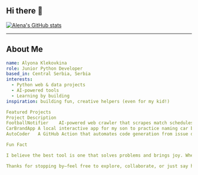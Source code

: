 ## Hi there 👋

[![Alena's GitHub stats](https://github-readme-stats.vercel.app/api?username=AlyonaKlekovkina&show_icons=true&theme=dark)](https://github.com/anuraghazra/github-readme-stats)

---

##  About Me

```yaml
name: Alyona Klekovkina
role: Junior Python Developer
based_in: Central Serbia, Serbia
interests:
  - Python web & data projects
  - AI-powered tools
  - Learning by building
inspiration: building fun, creative helpers (even for my kid!)

Featured Projects
Project	Description
FootballNotifier	AI-powered web crawler that scrapes match schedules and delivers timely notifications via email or preferred channels (Telegram, Slack), fully automated using GitHub Actions.
CarBrandApp	A local interactive app for my son to practice naming car brands using OpenAI Whisper voice recognition—simple, playful, and proof that personal projects can be meaningful.
AutoCoder	A GitHub Action that automates code generation from issue descriptions using ChatGPT and opens PRs—streamlining developer workflows and creativity.

Fun Fact

I believe the best tool is one that solves problems and brings joy. Whether it's teaching, coding, or innovating—I'm in it with passion.

Thanks for stopping by—feel free to explore, collaborate, or just say hello! 😊
